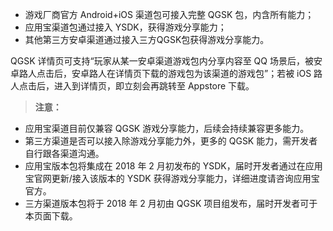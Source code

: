 - 游戏厂商官方 Android+iOS 渠道包可接入完整 QGSK 包，内含所有能力；
- 应用宝渠道包通过接入 YSDK，获得游戏分享能力；
- 其他第三方安卓渠道通过接入三方QGSK包获得游戏分享能力。

QGSK 详情页可支持“玩家从某一安卓渠道游戏包内分享内容至 QQ 场景后，被安卓路人点击后，安卓路人在详情页下载的游戏包为该渠道的游戏包”；若被 iOS 路人点击后，进入到详情页，即立刻会再跳转至 Appstore 下载。


>**注意：**
>
- 应用宝渠道目前仅兼容 QGSK 游戏分享能力，后续会持续兼容更多能力。
- 第三方渠道是否可以接入除游戏分享能力外，更多的 QGSK 能力，需开发者自行跟各渠道沟通。
- 应用宝版本包将集成在 2018 年 2 月初发布的 YSDK，届时开发者通过在应用宝官网更新/接入该版本的 YSDK 获得游戏分享能力，详细进度请咨询应用宝官方。
- 三方渠道版本包将于 2018 年 2 月初由 QGSK 项目组发布，届时开发者可于本页面下载。